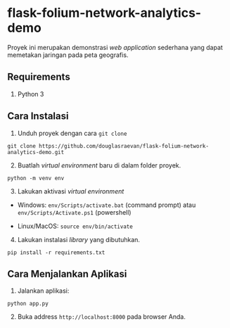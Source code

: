 # flask-folium-network-analytics-demo

Proyek ini merupakan demonstrasi *web application* sederhana yang dapat memetakan jaringan pada peta geografis.

## Requirements

1. Python 3

## Cara Instalasi

1. Unduh proyek dengan cara `git clone`
```
git clone https://github.com/douglasraevan/flask-folium-network-analytics-demo.git
```

2. Buatlah *virtual environment* baru di dalam folder proyek.
```
python -m venv env
```

3. Lakukan aktivasi *virtual environment*
  
  - Windows: `env/Scripts/activate.bat` (command prompt) atau `env/Scripts/Activate.ps1` (powershell)
  
  - Linux/MacOS: `source env/bin/activate`

4. Lakukan instalasi *library* yang dibutuhkan.
```
pip install -r requirements.txt
```

## Cara Menjalankan Aplikasi

1. Jalankan aplikasi:
```
python app.py
```

2. Buka address `http://localhost:8000` pada browser Anda.
